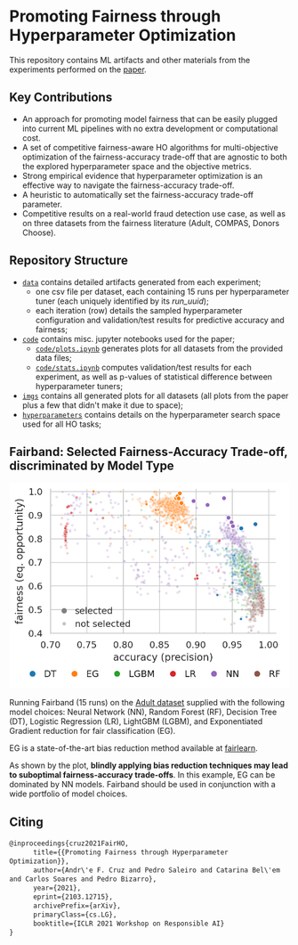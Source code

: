 # Promoting Fairness through Hyperparameter Optimization

This repository contains ML artifacts and other materials from the experiments performed on the [paper](https://arxiv.org/pdf/2103.12715.pdf).

## Key Contributions

- An approach for promoting model fairness that can be easily plugged into current ML pipelines with no extra development or computational cost.
- A set of competitive fairness-aware HO algorithms for multi-objective optimization of the fairness-accuracy trade-off that are agnostic to both the explored hyperparameter space and the objective metrics.
- Strong empirical evidence that hyperparameter optimization is an effective way to navigate the fairness-accuracy trade-off.
- A heuristic to automatically set the fairness-accuracy trade-off parameter.
- Competitive results on a real-world fraud detection use case, as well as on three datasets from the fairness literature (Adult, COMPAS, Donors Choose).


## Repository Structure

- [`data`](data) contains detailed artifacts generated from each experiment;
  - one csv file per dataset, each containing 15 runs per hyperparameter tuner (each uniquely identified by its _run\_uuid_);
  - each iteration (row) details the sampled hyperparameter configuration and validation/test results for predictive accuracy and fairness;
- [`code`](code) contains misc. jupyter notebooks used for the paper;
  - [`code/plots.ipynb`](code/plots.ipynb) generates plots for all datasets from the provided data files;
  - [`code/stats.ipynb`](code/stats.ipynb) computes validation/test results for each experiment, as well as p-values of statistical difference between hyperparameter tuners;
- [`imgs`](imgs) contains all generated plots for all datasets (all plots from the paper plus a few that didn't make it due to space);
- [`hyperparameters`](hyperparameters) contains details on the hyperparameter search space used for all HO tasks;


## Fairband: Selected Fairness-Accuracy Trade-off, discriminated by Model Type

![EG Experiment](imgs/Adult/EG_experiment.png)

Running Fairband (15 runs) on the [Adult dataset](http://archive.ics.uci.edu/ml/datasets/Adult) supplied with the following model choices: Neural Network (NN), Random Forest (RF), Decision Tree (DT), Logistic Regression (LR), LightGBM (LGBM), and Exponentiated Gradient reduction for fair classification (EG).

EG is a state-of-the-art bias reduction method available at [fairlearn](https://github.com/fairlearn/fairlearn).

As shown by the plot, **blindly applying bias reduction techniques may lead to suboptimal fairness-accuracy trade-offs**. In this example, EG can be dominated by NN models. Fairband should be used in conjunction with a wide portfolio of model choices.


## Citing
```
@inproceedings{cruz2021FairHO,
      title={{Promoting Fairness through Hyperparameter Optimization}}, 
      author={Andr\'e F. Cruz and Pedro Saleiro and Catarina Bel\'em and Carlos Soares and Pedro Bizarro},
      year={2021},
      eprint={2103.12715},
      archivePrefix={arXiv},
      primaryClass={cs.LG},
      booktitle={ICLR 2021 Workshop on Responsible AI}
}
```
